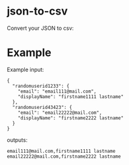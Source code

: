 # json-to-csv
Convert your JSON to csv:

# Example
Example input:
```
{
  "randomuserid1233": {
    "email": "email111@mail.com",
    "displayName": "firstname1111 lastname"
  },
  "randomuserid43423": {
    "email": "email22222@mail.com",
    "displayName": "firstname2222 lastname"
  }
}
```

outputs:
```
email111@mail.com,firstname1111 lastname
email22222@mail.com,firstname2222 lastname
```
